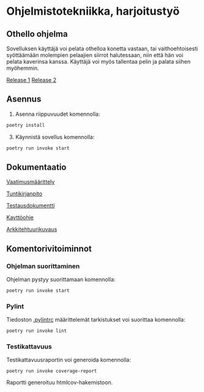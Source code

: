 # Ohjelmistotekniikka, harjoitustyö
## Othello ohjelma
Sovelluksen käyttäjä voi pelata othelloa konetta vastaan, tai vaithoehtoisesti syöttäämään molempien pelaajien siirrot halutessaan, niin että hän voi pelata kaverinsa kanssa. Käyttäjä voi myös tallentaa pelin ja palata siihen myöhemmin.

[Release 1](https://github.com/altarchess/ot-harjoitustyo/releases/tag/viikko5)
[Release 2](https://github.com/altarchess/ot-harjoitustyo/releases/tag/viikko6)

## Asennus

1. Asenna riippuvuudet komennolla:

```bash
poetry install
```

3. Käynnistä sovellus komennolla:

```bash
poetry run invoke start
```

## Dokumentaatio
[Vaatimusmäärittely](https://github.com/altarchess/ot-harjoitustyo/blob/master/dokumentaatio/vaatimusmaarittely.md)

[Tuntikirjanpito](https://github.com/altarchess/ot-harjoitustyo/blob/master/dokumentaatio/tuntikirjanpito.md)

[Testausdokumentti](https://github.com/altarchess/ot-harjoitustyo/blob/master/dokumentaatio/testaus.md)

[Kayttöohje](https://github.com/altarchess/ot-harjoitustyo/blob/master/dokumentaatio/kayttoohje.md)

[Arkkitehtuurikuvaus](https://github.com/altarchess/ot-harjoitustyo/blob/master/dokumentaatio/Arkkitehtuurikuvaus.md)

## Komentorivitoiminnot

### Ohjelman suorittaminen

Ohjelman pystyy suorittamaan komennolla:

```bash
poetry run invoke start
```

### Pylint

Tiedoston [.pylintrc](./.pylintrc) määrittelemät tarkistukset voi suorittaa komennolla:

```bash
poetry run invoke lint
```

### Testikattavuus

Testikattavuusraportin voi generoida komennolla:

```
poetry run invoke coverage-report
```

Raportti generoituu htmlcov-hakemistoon.
